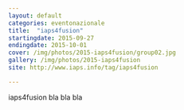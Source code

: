 ```yaml
---
layout: default
categories: eventonazionale
title:  "iaps4fusion"
startingdate: 2015-09-27
endingdate: 2015-10-01
cover: /img/photos/2015-iaps4fusion/group02.jpg
gallery: /img/photos/2015-iaps4fusion
site: http://www.iaps.info/tag/iaps4fusion

---
```


iaps4fusion bla bla bla